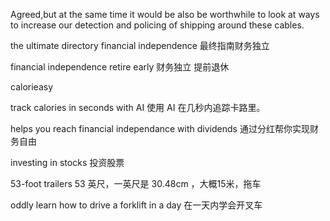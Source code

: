 Agreed,but at the same time it would be also be worthwhile to look at ways to increase our detection and policing of shipping around these cables. 


the ultimate directory financial independence
最终指南财务独立

financial independence retire early
财务独立  提前退休

calorieasy

track calories in seconds with AI
使用 AI 在几秒内追踪卡路里。

helps you reach financial independance with dividends 
通过分红帮你实现财务自由

investing in stocks
投资股票

53-foot trailers
53 英尺，一英尺是 30.48cm ，大概15米，拖车

oddly learn how to drive a forklift in a day 
在一天内学会开叉车




